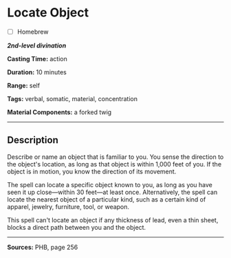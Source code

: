 # Locate Object

- [ ] Homebrew

***2nd-level divination***

**Casting Time:** action

**Duration:** 10 minutes

**Range:** self

**Tags:** verbal, somatic, material, concentration

**Material Components:** a forked twig

---

## Description
Describe or name an object that is familiar to you.
You sense the direction to the object's location, as long as that object is within 1,000 feet of you.
If the object is in motion, you know the direction of its movement.

The spell can locate a specific object known to you, as long as you have seen it up close—within 30 feet—at least once.
Alternatively, the spell can locate the nearest object of a particular kind, such as a certain kind of apparel, jewelry, furniture, tool, or weapon.

This spell can't locate an object if any thickness of lead, even a thin sheet, blocks a direct path between you and the object.

---

**Sources:** PHB, page 256
